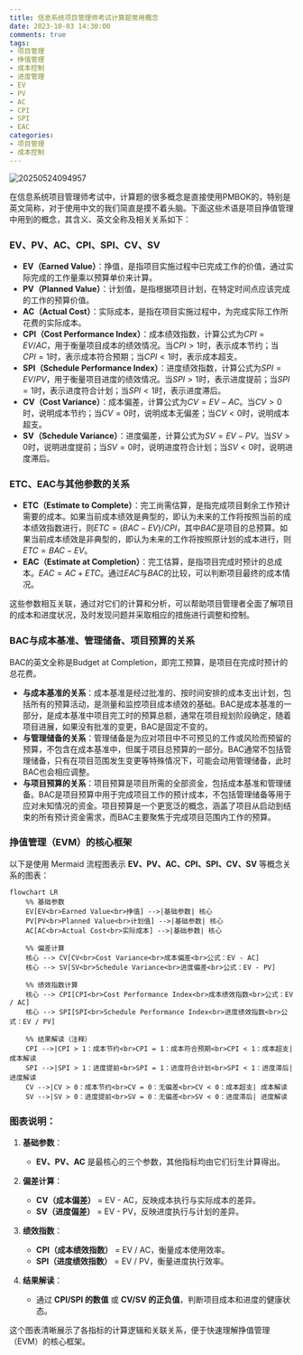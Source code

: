 ```yaml
---
title: 信息系统项目管理师考试计算题常用概念
date: 2023-10-03 14:30:00
comments: true
tags:
- 项目管理
- 挣值管理
- 成本控制
- 进度管理
- EV
- PV
- AC
- CPI
- SPI
- EAC
categories:
- 项目管理
- 成本控制
---
```


![20250524094957](https://s2.loli.net/2025/05/24/IhSuGQNK2TfUHbk.png)


在信息系统项目管理师考试中，计算题的很多概念是直接使用PMBOK的，特别是英文简称，对于使用中文的我们简直是摸不着头脑。下面这些术语是项目挣值管理中用到的概念，其含义、英文全称及相关关系如下：

### EV、PV、AC、CPI、SPI、CV、SV

- **EV（Earned Value）**：挣值，是指项目实施过程中已完成工作的价值，通过实际完成的工作量乘以预算单价来计算。
- **PV（Planned Value）**：计划值，是指根据项目计划，在特定时间点应该完成的工作的预算价值。
- **AC（Actual Cost）**：实际成本，是指在项目实施过程中，为完成实际工作所花费的实际成本。
- **CPI（Cost Performance Index）**：成本绩效指数，计算公式为$CPI = EV/AC$，用于衡量项目成本的绩效情况。当$CPI>1$时，表示成本节约；当$CPI = 1$时，表示成本符合预期；当$CPI<1$时，表示成本超支。
- **SPI（Schedule Performance Index）**：进度绩效指数，计算公式为$SPI = EV/PV$，用于衡量项目进度的绩效情况。当$SPI>1$时，表示进度提前；当$SPI = 1$时，表示进度符合计划；当$SPI<1$时，表示进度滞后。
- **CV（Cost Variance）**：成本偏差，计算公式为$CV = EV - AC$。当$CV>0$时，说明成本节约；当$CV = 0$时，说明成本无偏差；当$CV<0$时，说明成本超支。
- **SV（Schedule Variance）**：进度偏差，计算公式为$SV = EV - PV$。当$SV>0$时，说明进度提前；当$SV = 0$时，说明进度符合计划；当$SV<0$时，说明进度滞后。

### ETC、EAC与其他参数的关系

- **ETC（Estimate to Complete）**：完工尚需估算，是指完成项目剩余工作预计需要的成本。如果当前成本绩效是典型的，即认为未来的工作将按照当前的成本绩效指数进行，则$ETC=(BAC - EV)/CPI$，其中$BAC$是项目的总预算。如果当前成本绩效是非典型的，即认为未来的工作将按照原计划的成本进行，则$ETC = BAC - EV$。
- **EAC（Estimate at Completion）**：完工估算，是指项目完成时预计的总成本。$EAC = AC + ETC$。通过$EAC$与$BAC$的比较，可以判断项目最终的成本情况。

这些参数相互关联，通过对它们的计算和分析，可以帮助项目管理者全面了解项目的成本和进度状况，及时发现问题并采取相应的措施进行调整和控制。



### BAC与成本基准、管理储备、项目预算的关系

BAC的英文全称是Budget at Completion，即完工预算，是项目在完成时预计的总花费。


- **与成本基准的关系**：成本基准是经过批准的、按时间安排的成本支出计划，包括所有的预算活动，是测量和监控项目成本绩效的基础。BAC是成本基准的一部分，是成本基准中项目完工时的预算总额，通常在项目规划阶段确定，随着项目进展，如果没有批准的变更，BAC是固定不变的。
- **与管理储备的关系**：管理储备是为应对项目中不可预见的工作或风险而预留的预算，不包含在成本基准中，但属于项目总预算的一部分。BAC通常不包括管理储备，只有在项目范围发生变更等特殊情况下，可能会动用管理储备，此时BAC也会相应调整。
- **与项目预算的关系**：项目预算是项目所需的全部资金，包括成本基准和管理储备。BAC是项目预算中用于完成项目工作的预计成本，不包括管理储备等用于应对未知情况的资金。项目预算是一个更宽泛的概念，涵盖了项目从启动到结束的所有预计资金需求，而BAC主要聚焦于完成项目范围内工作的预算。


### 挣值管理（EVM）的核心框架

以下是使用 Mermaid 流程图表示 **EV、PV、AC、CPI、SPI、CV、SV** 等概念关系的图表：


```mermaid
flowchart LR
    %% 基础参数
    EV[EV<br>Earned Value<br>挣值] -->|基础参数| 核心
    PV[PV<br>Planned Value<br>计划值] -->|基础参数| 核心
    AC[AC<br>Actual Cost<br>实际成本] -->|基础参数| 核心
    
    %% 偏差计算
    核心 --> CV[CV<br>Cost Variance<br>成本偏差<br>公式：EV - AC]
    核心 --> SV[SV<br>Schedule Variance<br>进度偏差<br>公式：EV - PV]
    
    %% 绩效指数计算
    核心 --> CPI[CPI<br>Cost Performance Index<br>成本绩效指数<br>公式：EV / AC]
    核心 --> SPI[SPI<br>Schedule Performance Index<br>进度绩效指数<br>公式：EV / PV]
    
    %% 结果解读（注释）
    CPI -->|CPI > 1：成本节约<br>CPI = 1：成本符合预期<br>CPI < 1：成本超支| 成本解读
    SPI -->|SPI > 1：进度提前<br>SPI = 1：进度符合计划<br>SPI < 1：进度滞后| 进度解读
    CV -->|CV > 0：成本节约<br>CV = 0：无偏差<br>CV < 0：成本超支| 成本解读
    SV -->|SV > 0：进度提前<br>SV = 0：无偏差<br>SV < 0：进度滞后| 进度解读
```


### 图表说明：
1. **基础参数**：  
   - **EV、PV、AC** 是最核心的三个参数，其他指标均由它们衍生计算得出。

2. **偏差计算**：  
   - **CV（成本偏差）** = EV - AC，反映成本执行与实际成本的差异。  
   - **SV（进度偏差）** = EV - PV，反映进度执行与计划的差异。

3. **绩效指数**：  
   - **CPI（成本绩效指数）** = EV / AC，衡量成本使用效率。  
   - **SPI（进度绩效指数）** = EV / PV，衡量进度执行效率。

4. **结果解读**：  
   - 通过 **CPI/SPI 的数值** 或 **CV/SV 的正负值**，判断项目成本和进度的健康状态。

这个图表清晰展示了各指标的计算逻辑和关联关系，便于快速理解挣值管理（EVM）的核心框架。